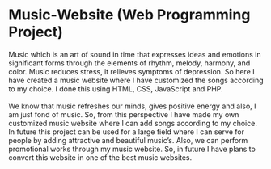 # Music-Website (Web Programming Project)
Music which is an art of sound in time that expresses ideas and emotions in significant forms through the elements of rhythm, melody, harmony, and color. Music reduces stress, it relieves symptoms of depression. So here I have created a music website where I have customized the songs according to my choice. I done this using HTML, CSS, JavaScript and PHP.
<br>
<br>
We know that music refreshes our minds, gives positive energy and also, I am just fond of music. So, from this perspective I have made my own customized music website where I can add songs according to my choice. In future this project can be used for a large field where I can serve for people by adding attractive and beautiful music’s. Also, we can perform promotional works through my music website. So, in future I have plans to convert this website in one of the best music websites. 

